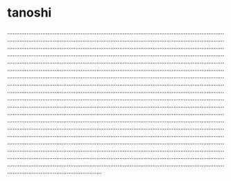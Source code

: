 # tanoshi

..........................................................................................................................................................................................................................................................................................................................................................................................................................................................................................................................................................................................................................................................................................................................................................................................................................................................................................................................................................................................................................................................................................................................................................................................................................................................................................................................................................................................................................................................................................................................................................................................................................................................................................................................................................................................................................................................................................................................................................................................................................................................................................................................................................................................................................................................................................................................................................................................................................................................................................................